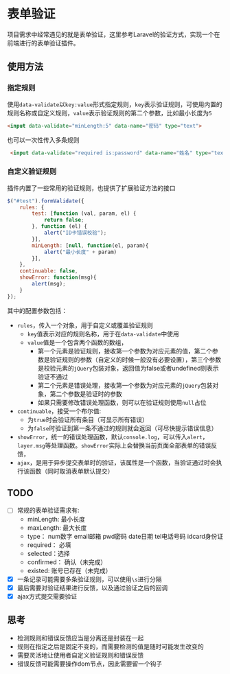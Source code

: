 
表单验证
===

项目需求中经常遇见的就是表单验证，这里参考Laravel的验证方式，实现一个在前端进行的表单验证插件。

## 使用方法

### 指定规则
使用`data-validate`以`key:value`形式指定规则，`key`表示验证规则，可使用内置的规则名称或自定义规则，`value`表示验证规则的第二个参数，比如最小长度为`5`
```html
<input data-validate="minLength:5" data-name="密码" type="text">
```
也可以一次性传入多条规则
```html
 <input data-validate="required is:password" data-name="姓名" type="text">
```

### 自定义验证规则
插件内置了一些常用的验证规则，也提供了扩展验证方法的接口
```javascript
$("#test").formValidate({
    rules: {
        test: [function (val, param, el) {
            return false;
        }, function (el) {
            alert("ID卡错误校验");
        }],
        minLength: [null, function(el, param){
            alert("最小长度" + param)
        }],
    },
    continuable: false,
    showError: function(msg){
        alert(msg);
    }
});
```
其中的配置参数包括：
* `rules`，传入一个对象，用于自定义或覆盖验证规则
    * `key`值表示对应的规则名称，用于在`data-validate`中使用
    * `value`值是一个包含两个函数的数组，
       * 第一个元素是验证规则，接收第一个参数为对应元素的值，第二个参数是验证规则的参数（自定义的时候一般没有必要设置），第三个参数是校验元素的`jQuery`包装对象，返回值为false或者undefined则表示验证不通过
       * 第二个元素是错误处理，接收第一个参数为对应元素的`jQuery`包装对象，第二个参数是验证时的参数
       * 如果只需要修改错误处理函数，则可以在验证规则使用`null`占位
* `continuable`，接受一个布尔值:
    * 为`true`时会验证所有条目（可显示所有错误）
    * 为`false`时验证到第一条不通过的规则就会返回（可尽快提示错误信息）
* `showError`，统一的错误处理函数，默认`console.log`，可以传入`alert`，`layer.msg`等处理函数。`showError`实际上会替换当前页面全部表单的错误反馈，
* `ajax`，是用于异步提交表单时的验证，该属性是一个函数，当验证通过时会执行该函数（同时取消表单默认提交）

## TODO
* [ ] 常规的表单验证需求有:
     * minLength: 最小长度
     * maxLength: 最大长度
     * type： num数字 email邮箱 pwd密码 date日期 tel电话号码 idcard身份证
     * required： 必填
     * selected：选择
     * confirmed： 确认（未完成）
     * existed: 账号已存在（未完成）
* [x] 一条记录可能需要多条验证规则，可以使用`\s`进行分隔
* [x] 最后需要对验证结果进行反馈，以及通过验证之后的回调
* [x] ajax方式提交需要验证

## 思考
* 检测规则和错误反馈应当是分离还是封装在一起
* 规则在指定之后是固定不变的，而需要检测的值是随时可能发生改变的
* 需要灵活地让使用者自定义验证规则和错误反馈
* 错误反馈可能需要操作dom节点，因此需要留一个钩子